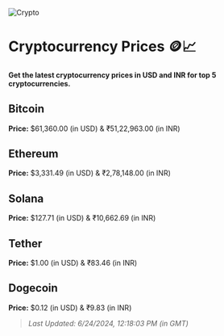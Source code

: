 
![Crypto](https://www.techguide.com.au/wp-content/uploads/2020/11/crypto3.jpeg)

# Cryptocurrency Prices 🪙📈

#### Get the latest cryptocurrency prices in USD and INR for top 5 cryptocurrencies.

## Bitcoin

**Price:** $61,360.00 (in USD) & ₹51,22,963.00 (in INR)

## Ethereum

**Price:** $3,331.49 (in USD) & ₹2,78,148.00 (in INR)

## Solana

**Price:** $127.71 (in USD) & ₹10,662.69 (in INR)

## Tether

**Price:** $1.00 (in USD) & ₹83.46 (in INR)

## Dogecoin

**Price:** $0.12 (in USD) & ₹9.83 (in INR)

> _Last Updated: 6/24/2024, 12:18:03 PM (in GMT)_
